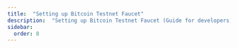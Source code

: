 ```yaml
---
title:  "Setting up Bitcoin Testnet Faucet"
description:  "Setting up Bitcoin Testnet Faucet (Guide for developers)"
sidebar:
  order: 8
---
```

